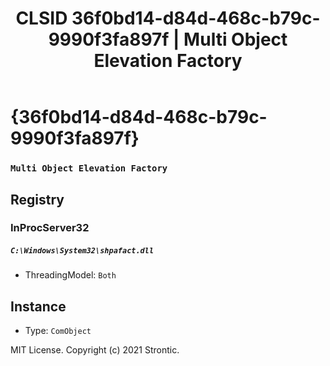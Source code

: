 ﻿---
title: "CLSID 36f0bd14-d84d-468c-b79c-9990f3fa897f | Multi Object Elevation Factory"
excerpt: What is COM-Object CLSID 36f0bd14-d84d-468c-b79c-9990f3fa897f?
---

# {36f0bd14-d84d-468c-b79c-9990f3fa897f}

### `Multi Object Elevation Factory`

## Registry


### InProcServer32

##### `C:\Windows\System32\shpafact.dll`
* ThreadingModel: `Both`

## Instance

* Type: `ComObject`

MIT License. Copyright (c) 2021 Strontic.


